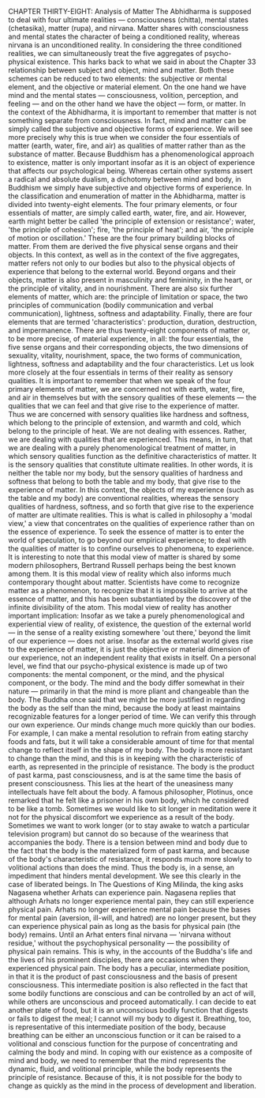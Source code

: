 CHAPTER THIRTY-EIGHT: Analysis of Matter
The Abhidharma is supposed to deal with four ultimate realities — consciousness (chitta), mental states (chetasika), matter
(rupa), and nirvana. Matter shares with consciousness and mental states the character of being a conditioned reality, whereas
nirvana is an unconditioned reality. In considering the three
conditioned realities, we can simultaneously treat the five aggregates of psycho-physical existence.
This harks back to what we said in
about the
Chapter 33
relationship between subject and object, mind and matter. Both
these schemes can be reduced to two elements: the subjective or
mental element, and the objective or material element. On the
one hand we have mind and the mental states — consciousness,
volition, perception, and feeling — and on the other hand we have
the object — form, or matter.
In the context of the Abhidharma, it is important to remember that matter is not something separate from consciousness.
In fact, mind and matter can be simply called the subjective
and objective forms of experience. We will see more precisely
why this is true when we consider the four essentials of matter
(earth, water, fire, and air) as qualities of matter rather than as
the substance of matter. Because Buddhism has a phenomenological approach to existence, matter is only important insofar as
it is an object of experience that affects our psychological being.
Whereas certain other systems assert a radical and absolute dualism, a dichotomy between mind and body, in Buddhism we simply have subjective and objective forms of experience.
In the classification and enumeration of matter in the Abhidharma, matter is divided into twenty-eight elements. The four
primary elements, or four essentials of matter, are simply called
earth, water, fire, and air. However, earth might better be called
'the principle of extension or resistance'; water, 'the principle of
cohesion'; fire, 'the principle of heat'; and air, 'the principle
of motion or oscillation.' These are the four primary building blocks of matter. From them are derived the five physical sense
organs and their objects.
In this context, as well as in the context of the five aggregates, matter refers not only to our bodies but also to the physical
objects of experience that belong to the external world. Beyond
organs and their objects, matter is also present in masculinity and femininity, in the heart, or the principle of vitality, and
in nourishment. There are also six further elements of matter,
which are: the principle of limitation or space, the two principles
of communication (bodily communication and verbal communication), lightness, softness and adaptability. Finally, there are
four elements that are termed 'characteristics': production, duration, destruction, and impermanence.
There are thus twenty-eight components of matter or, to be
more precise, of material experience, in all: the four essentials,
the five sense organs and their corresponding objects, the two
dimensions of sexuality, vitality, nourishment, space, the two
forms of communication, lightness, softness and adaptability
and the four characteristics.
Let us look more closely at the four essentials in terms of
their reality as sensory qualities. It is important to remember
that when we speak of the four primary elements of matter, we
are concerned not with earth, water, fire, and air in themselves
but with the sensory qualities of these elements — the qualities
that we can feel and that give rise to the experience of matter.
Thus we are concerned with sensory qualities like hardness and
softness, which belong to the principle of extension, and warmth
and cold, which belong to the principle of heat. We are not dealing with essences. Rather, we are dealing with qualities that are
experienced.
This means, in turn, that we are dealing with a purely phenomenological treatment of matter, in which sensory qualities
function as the definitive characteristics of matter. It is the sensory qualities that constitute ultimate realities. In other words,
it is neither the table nor my body, but the sensory qualities of
hardness and softness that belong to both the table and my body,
that give rise to the experience of matter. In this context, the
objects of my experience (such as the table and my body) are
conventional realities, whereas the sensory qualities of hardness,
softness, and so forth that give rise to the experience of matter
are ultimate realities.
This is what is called in philosophy a 'modal view,' a view
that concentrates on the qualities of experience rather than on
the essence of experience. To seek the essence of matter is to
enter the world of speculation, to go beyond our empirical experience; to deal with the qualities of matter is to confine ourselves
to phenomena, to experience. It is interesting to note that this
modal view of matter is shared by some modern philosophers,
Bertrand Russell perhaps being the best known among them. It
is this modal view of reality which also informs much contemporary thought about matter. Scientists have come to recognize
matter as a phenomenon, to recognize that it is impossible to
arrive at the essence of matter, and this has been substantiated
by the discovery of the infinite divisibility of the atom.
This modal view of reality has another important implication: Insofar as we take a purely phenomenological and experiential view of reality, of existence, the question of the external
world — in the sense of a reality existing somewhere 'out there,'
beyond the limit of our experience —  does not arise. Insofar as the
external world gives rise to the experience of matter, it is just the
objective or material dimension of our experience, not an independent reality that exists in itself.
On a personal level, we find that our psycho-physical existence is made up of two components: the mental component, or
the mind, and the physical component, or the body. The mind
and the body differ somewhat in their nature — primarily in that
the mind is more pliant and changeable than the body. The
Buddha once said that we might be more justified in regarding the body as the self than the mind, because the body at least
maintains recognizable features for a longer period of time.
We can verify this through our own experience. Our minds
change much more quickly than our bodies. For example, I can
make a mental resolution to refrain from eating starchy foods
and fats, but it will take a considerable amount of time for that
mental change to reflect itself in the shape of my body. The body
is more resistant to change than the mind, and this is in keeping
with the characteristic of earth, as represented in the principle
of resistance. The body is the product of past karma, past consciousness, and is at the same time the basis of present consciousness. This lies at the heart of the uneasiness many intellectuals
have felt about the body. A famous philosopher, Plotinus, once
remarked that he felt like a prisoner in his own body, which he
considered to be like a tomb.
Sometimes we would like to sit longer in meditation were it
not for the physical discomfort we experience as a result of the
body. Sometimes we want to work longer (or to stay awake to
watch a particular television program) but cannot do so because
of the weariness that accompanies the body. There is a tension
between mind and body due to the fact that the body is the
materialized form of past karma, and because of the body's characteristic of resistance, it responds much more slowly to volitional actions than does the mind. Thus the body is, in a sense,
an impediment that hinders mental development.
We see this clearly in the case of liberated beings. In
The Questions of King Milinda, the king asks Nagasena whether
Arhats can experience pain. Nagasena replies that although Arhats
no longer experience mental pain, they can still experience physical pain. Arhats no longer experience mental pain because the
bases for mental pain (aversion, ill-will, and hatred) are no Ionger present, but they can experience physical pain as long as the
basis for physical pain (the body) remains. Until an Arhat enters
final nirvana — 'nirvana without residue,' without the psychophysical personality — the possibility of physical pain remains.
This is why, in the accounts of the Buddha's life and the lives of
his prominent disciples, there are occasions when they experienced physical pain.
The body has a peculiar, intermediate position, in that it is
the product of past consciousness and the basis of present consciousness. This intermediate position is also reflected in the fact
that some bodily functions are conscious and can be controlled
by an act of will, while others are unconscious and proceed automatically. I can decide to eat another plate of food, but it is an
unconscious bodily function that digests or fails to digest the
meal; I cannot will my body to digest it.
Breathing, too, is representative of this intermediate position of the body, because breathing can be either an unconscious function or it can be raised to a volitional and conscious
function for the purpose of concentrating and calming the body
and mind. In coping with our existence as a composite of mind
and body, we need to remember that the mind represents the
dynamic, fluid, and volitional principle, while the body represents the principle of resistance. Because of this, it is not possible for the body to change as quickly as the mind in the process
of development and liberation.

